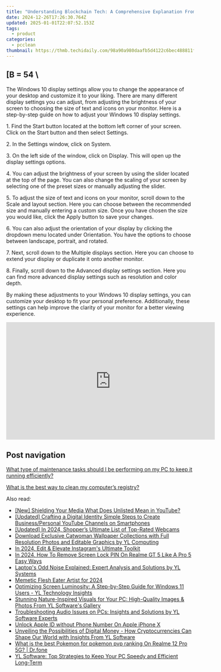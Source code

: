 ```yaml
---
title: "Understanding Blockchain Tech: A Comprehensive Explanation From The Experts at YL Software | YL Computing"
date: 2024-12-26T17:26:30.764Z
updated: 2025-01-01T22:07:52.153Z
tags:
  - product
categories:
  - pcclean
thumbnail: https://thmb.techidaily.com/98a90a980daafb5d4122c6bec488811f000154f10382aff0b3452de9d0f47411.jpg
---
```


## \[B = 54 \

The Windows 10 display settings allow you to change the appearance of your desktop and customize it to your liking. There are many different display settings you can adjust, from adjusting the brightness of your screen to choosing the size of text and icons on your monitor. Here is a step-by-step guide on how to adjust your Windows 10 display settings. 

1\. Find the Start button located at the bottom left corner of your screen. Click on the Start button and then select Settings.

2\. In the Settings window, click on System.

3\. On the left side of the window, click on Display. This will open up the display settings options. 

4\. You can adjust the brightness of your screen by using the slider located at the top of the page. You can also change the scaling of your screen by selecting one of the preset sizes or manually adjusting the slider.

5\. To adjust the size of text and icons on your monitor, scroll down to the Scale and layout section. Here you can choose between the recommended size and manually entering a custom size. Once you have chosen the size you would like, click the Apply button to save your changes.

6\. You can also adjust the orientation of your display by clicking the dropdown menu located under Orientation. You have the options to choose between landscape, portrait, and rotated.

7\. Next, scroll down to the Multiple displays section. Here you can choose to extend your display or duplicate it onto another monitor.

8\. Finally, scroll down to the Advanced display settings section. Here you can find more advanced display settings such as resolution and color depth. 

By making these adjustments to your Windows 10 display settings, you can customize your desktop to fit your personal preference. Additionally, these settings can help improve the clarity of your monitor for a better viewing experience.

<!-- affiliate ads begin -->
<iframe width="560" height="315" src="https://www.youtube.com/embed/gyGoQi7hsZk?si=8OcKcPUj2wSBmVZ1" title="YouTube video player" frameborder="0" allow="accelerometer; autoplay; clipboard-write; encrypted-media; gyroscope; picture-in-picture; web-share" referrerpolicy="strict-origin-when-cross-origin" allowfullscreen></iframe>
<!-- affiliate ads end -->

## Post navigation

[What type of maintenance tasks should I be performing on my PC to keep it running efficiently?](https://tools.techidaily.com/pcclean/products/)

[What is the best way to clean my computer’s registry?](https://tools.techidaily.com/pcclean/products/)

<ins class="adsbygoogle"
     style="display:block"
     data-ad-format="autorelaxed"
     data-ad-client="ca-pub-7571918770474297"
     data-ad-slot="1223367746"></ins>

<ins class="adsbygoogle"
     style="display:block"
     data-ad-client="ca-pub-7571918770474297"
     data-ad-slot="8358498916"
     data-ad-format="auto"
     data-full-width-responsive="true"></ins>

<span class="atpl-alsoreadstyle">Also read:</span>
<div><ul>
<li><a href="https://youtube-stream.techidaily.com/new-shielding-your-media-what-does-unlisted-mean-in-youtube/"><u>[New] Shielding Your Media What Does Unlisted Mean in YouTube?</u></a></li>
<li><a href="https://youtube-lab.techidaily.com/ed-crafting-a-digital-identity-simple-steps-to-create-businesspersonal-youtube-channels-on-smartphones/"><u>[Updated] Crafting a Digital Identity Simple Steps to Create Business/Personal YouTube Channels on Smartphones</u></a></li>
<li><a href="https://screen-video-capture.techidaily.com/updated-in-2024-shoppers-ultimate-list-of-top-rated-webcams/"><u>[Updated] In 2024, Shopper’s Ultimate List of Top-Rated Webcams</u></a></li>
<li><a href="https://discover-awesome.techidaily.com/download-exclusive-catwoman-wallpaper-collections-with-full-resolution-photos-and-editable-graphics-by-yl-computing/"><u>Download Exclusive Catwoman Wallpaper Collections with Full Resolution Photos and Editable Graphics by YL Computing</u></a></li>
<li><a href="https://instagram-videos.techidaily.com/in-2024-edit-and-elevate-instagrams-ultimate-toolkit/"><u>In 2024, Edit & Elevate Instagram's Ultimate Toolkit</u></a></li>
<li><a href="https://easy-unlock-android.techidaily.com/in-2024-how-to-remove-screen-lock-pin-on-realme-gt-5-like-a-pro-5-easy-ways-by-drfone-android/"><u>In 2024, How To Remove Screen Lock PIN On Realme GT 5 Like A Pro 5 Easy Ways</u></a></li>
<li><a href="https://discover-awesome.techidaily.com/laptops-odd-noise-explained-expert-analysis-and-solutions-by-yl-systems/"><u>Laptop's Odd Noise Explained: Expert Analysis and Solutions by YL Systems</u></a></li>
<li><a href="https://extra-skills.techidaily.com/memetic-flesh-eater-artist-for-2024/"><u>Memetic Flesh Eater Artist for 2024</u></a></li>
<li><a href="https://discover-awesome.techidaily.com/optimizing-screen-luminosity-a-step-by-step-guide-for-windows-11-users-yl-technology-insights/"><u>Optimizing Screen Luminosity: A Step-by-Step Guide for Windows 11 Users - YL Technology Insights</u></a></li>
<li><a href="https://discover-awesome.techidaily.com/stunning-nature-inspired-visuals-for-your-pc-high-quality-images-and-photos-from-yl-softwares-gallery/"><u>Stunning Nature-Inspired Visuals for Your PC: High-Quality Images & Photos From YL Software's Gallery</u></a></li>
<li><a href="https://discover-awesome.techidaily.com/troubleshooting-audio-issues-on-pcs-insights-and-solutions-by-yl-software-experts/"><u>Troubleshooting Audio Issues on PCs: Insights and Solutions by YL Software Experts</u></a></li>
<li><a href="https://apple-account.techidaily.com/unlock-apple-id-without-phone-number-on-apple-iphone-x-by-drfone-ios/"><u>Unlock Apple ID without Phone Number On Apple iPhone X</u></a></li>
<li><a href="https://discover-awesome.techidaily.com/unveiling-the-possibilities-of-digital-money-how-cryptocurrencies-can-shape-our-world-with-insights-from-yl-software/"><u>Unveiling the Possibilities of Digital Money - How Cryptocurrencies Can Shape Our World with Insights From YL Software</u></a></li>
<li><a href="https://pokemon-go-android.techidaily.com/what-is-the-best-pokemon-for-pokemon-pvp-ranking-on-realme-12-pro-5g-drfone-by-drfone-virtual-android/"><u>What is the best Pokemon for pokemon pvp ranking On Realme 12 Pro 5G? | Dr.fone</u></a></li>
<li><a href="https://discover-awesome.techidaily.com/yl-software-top-strategies-to-keep-your-pc-speedy-and-efficient-long-term/"><u>YL Software: Top Strategies to Keep Your PC Speedy and Efficient Long-Term</u></a></li>
</ul></div>

